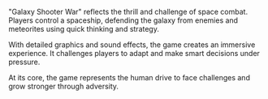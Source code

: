 "Galaxy Shooter War" reflects the thrill and challenge of space combat. Players control a spaceship, defending the galaxy from enemies and meteorites using quick thinking and strategy.

With detailed graphics and sound effects, the game creates an immersive experience. It challenges players to adapt and make smart decisions under pressure.

At its core, the game represents the human drive to face challenges and grow stronger through adversity.

